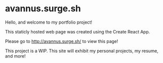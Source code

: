 # avannus.surge.sh

Hello, and welcome to my portfolio project!

This staticly hosted web page was created using the Create React App.

Please go to <http://avannus.surge.sh/> to view this page!

This project is a WIP. This site will exhibit my personal projects, my resume, and more!
